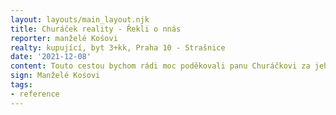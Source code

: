 ```yaml
---
layout: layouts/main_layout.njk
title: Churáček reality - Řekli o nnás
reporter: manželé Kośovi
realty: kupující, byt 3+kk, Praha 10 - Strašnice
date: '2021-12-08'
content: Touto cestou bychom rádi moc poděkovali panu Churáčkovi za jeho služby, poradenství, skvělý servis a celkově velmi profesionální přístup při koupi našeho nového bytu. Komunikace byla perfektní - především ochota zodpovídat veškeré naše dotazy téměř kdykoliv. Určitě doporučujeme!
sign: Manželé Kośovi
tags: 
- reference
---
```


